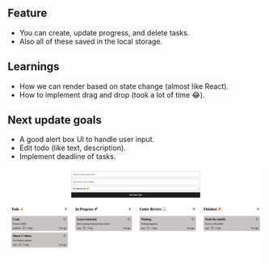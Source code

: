 
## Feature

- You can create, update progress, and delete tasks.
- Also all of these saved in the local storage.


## Learnings

- How we can render based on state change (almost like React).
- How to implement drag and drop (took a lot of time 😂).


## Next update goals

- A good alert box UI to handle user input.
- Edit todo (like text, description).
- Implement deadline of tasks.

![Image](./png/page.png)







